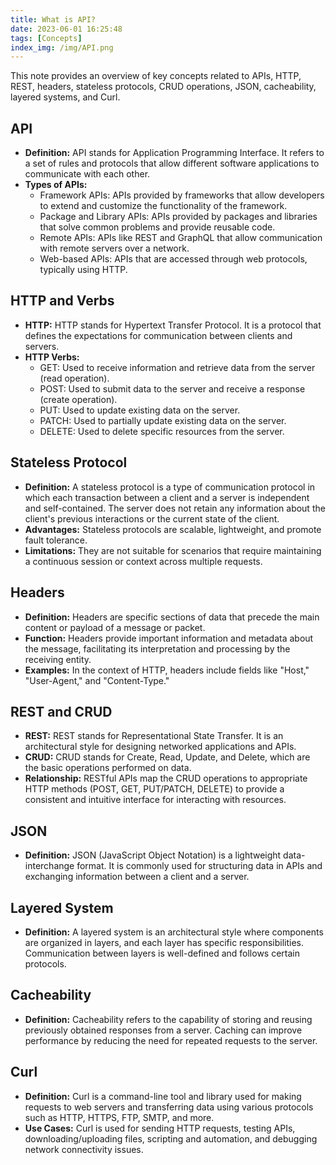 ```yaml
---
title: What is API?
date: 2023-06-01 16:25:48
tags: [Concepts]
index_img: /img/API.png
---
```

This note provides an overview of key concepts related to APIs, HTTP, REST, headers, stateless protocols, CRUD operations, JSON, cacheability, layered systems, and Curl. <!-- more -->

## API
- **Definition:** API stands for Application Programming Interface. It refers to a set of rules and protocols that allow different software applications to communicate with each other.
- **Types of APIs:**
  - Framework APIs: APIs provided by frameworks that allow developers to extend and customize the functionality of the framework.
  - Package and Library APIs: APIs provided by packages and libraries that solve common problems and provide reusable code.
  - Remote APIs: APIs like REST and GraphQL that allow communication with remote servers over a network.
  - Web-based APIs: APIs that are accessed through web protocols, typically using HTTP.

## HTTP and Verbs

- **HTTP:** HTTP stands for Hypertext Transfer Protocol. It is a protocol that defines the expectations for communication between clients and servers.
- **HTTP Verbs:**
  - GET: Used to receive information and retrieve data from the server (read operation).
  - POST: Used to submit data to the server and receive a response (create operation).
  - PUT: Used to update existing data on the server.
  - PATCH: Used to partially update existing data on the server.
  - DELETE: Used to delete specific resources from the server.

## Stateless Protocol

- **Definition:** A stateless protocol is a type of communication protocol in which each transaction between a client and a server is independent and self-contained. The server does not retain any information about the client's previous interactions or the current state of the client.
- **Advantages:** Stateless protocols are scalable, lightweight, and promote fault tolerance.
- **Limitations:** They are not suitable for scenarios that require maintaining a continuous session or context across multiple requests.

## Headers

- **Definition:** Headers are specific sections of data that precede the main content or payload of a message or packet.
- **Function:** Headers provide important information and metadata about the message, facilitating its interpretation and processing by the receiving entity.
- **Examples:** In the context of HTTP, headers include fields like "Host," "User-Agent," and "Content-Type."

## REST and CRUD

- **REST:** REST stands for Representational State Transfer. It is an architectural style for designing networked applications and APIs.
- **CRUD:** CRUD stands for Create, Read, Update, and Delete, which are the basic operations performed on data.
- **Relationship:** RESTful APIs map the CRUD operations to appropriate HTTP methods (POST, GET, PUT/PATCH, DELETE) to provide a consistent and intuitive interface for interacting with resources.

## JSON

- **Definition:** JSON (JavaScript Object Notation) is a lightweight data-interchange format. It is commonly used for structuring data in APIs and exchanging information between a client and a server.

## Layered System

- **Definition:** A layered system is an architectural style where components are organized in layers, and each layer has specific responsibilities. Communication between layers is well-defined and follows certain protocols.

## Cacheability

- **Definition:** Cacheability refers to the capability of storing and reusing previously obtained responses from a server. Caching can improve performance by reducing the need for repeated requests to the server.

## Curl

- **Definition:** Curl is a command-line tool and library used for making requests to web servers and transferring data using various protocols such as HTTP, HTTPS, FTP, SMTP, and more.
- **Use Cases:** Curl is used for sending HTTP requests, testing APIs, downloading/uploading files, scripting and automation, and debugging network connectivity issues.
